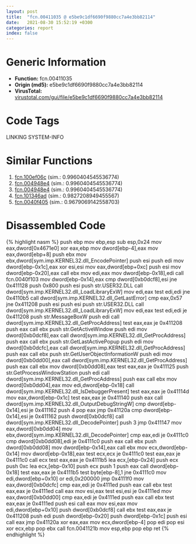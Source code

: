 ```yaml
---
layout: post
title:  "fcn.00411035 @ e5be9c1df6690f9880cc7a4e3bb82114"
date:   2021-08-30 15:52:19 +0300
categories: report
index: false
---
```


# Generic Information
- **Function:** fcn.00411035
- **Origin (md5):** e5be9c1df6690f9880cc7a4e3bb82114
- **VirusTotal:** [virustotal.com/gui/file/e5be9c1df6690f9880cc7a4e3bb82114][virustotal_ref]

# Code Tags
<span class="tag" id="LINKING">LINKING</span>
<span class="tag" id="SYSTEM-INFO">SYSTEM-INFO</span>


# Similar Functions

1. [fcn.100ef06c][similar_1_ref] (sim.: 0.9960404545536774)
2. [fcn.004948e4][similar_2_ref] (sim.: 0.9960404545536774)
3. [fcn.004948e4][similar_3_ref] (sim.: 0.9960404545536774)
4. [fcn.101346ad][similar_4_ref] (sim.: 0.9827208949455567)
5. [fcn.0040f405][similar_5_ref] (sim.: 0.9679069142558703)


# Disassembled Code

{% highlight nasm %}
push ebp
mov ebp,esp
sub esp,0x24
mov eax,dword[0x4671e0]
xor eax,ebp
mov dword[ebp-4],eax
mov eax,dword[ebp+8]
push ebx
mov ebx,dword[sym.imp.KERNEL32.dll_EncodePointer]
push esi
push edi
mov dword[ebp-0x1c],eax
xor esi,esi
mov eax,dword[ebp+0xc]
push esi
mov dword[ebp-0x20],eax
call ebx
mov edi,eax
mov dword[ebp-0x18],edi
call fcn.0040f103
mov dword[ebp-0x14],eax
cmp dword[0xb0dcf8],esi
jne 0x411128
push 0x800
push esi
push str.USER32.DLL
call dword[sym.imp.KERNEL32.dll_LoadLibraryExW]
mov edi,eax
test edi,edi
jne 0x4110b5
call dword[sym.imp.KERNEL32.dll_GetLastError]
cmp eax,0x57
jne 0x411208
push esi
push esi
push str.USER32.DLL
call dword[sym.imp.KERNEL32.dll_LoadLibraryExW]
mov edi,eax
test edi,edi
je 0x411208
push str.MessageBoxW
push edi
call dword[sym.imp.KERNEL32.dll_GetProcAddress]
test eax,eax
je 0x411208
push eax
call ebx
push str.GetActiveWindow
push edi
mov dword[0xb0dcf8],eax
call dword[sym.imp.KERNEL32.dll_GetProcAddress]
push eax
call ebx
push str.GetLastActivePopup
push edi
mov dword[0xb0dcfc],eax
call dword[sym.imp.KERNEL32.dll_GetProcAddress]
push eax
call ebx
push str.GetUserObjectInformationW
push edi
mov dword[0xb0dd00],eax
call dword[sym.imp.KERNEL32.dll_GetProcAddress]
push eax
call ebx
mov dword[0xb0dd08],eax
test eax,eax
je 0x411125
push str.GetProcessWindowStation
push edi
call dword[sym.imp.KERNEL32.dll_GetProcAddress]
push eax
call ebx
mov dword[0xb0dd04],eax
mov edi,dword[ebp-0x18]
call dword[sym.imp.KERNEL32.dll_IsDebuggerPresent]
test eax,eax
je 0x41114d
mov eax,dword[ebp-0x1c]
test eax,eax
je 0x411140
push eax
call dword[sym.imp.KERNEL32.dll_OutputDebugStringW]
cmp dword[ebp-0x14],esi
je 0x411162
push 4
pop eax
jmp 0x41120a
cmp dword[ebp-0x14],esi
je 0x411162
push dword[0xb0dcf8]
call dword[sym.imp.KERNEL32.dll_DecodePointer]
push 3
jmp 0x411147
mov eax,dword[0xb0dd04]
mov ebx,dword[sym.imp.KERNEL32.dll_DecodePointer]
cmp eax,edi
je 0x4111c0
cmp dword[0xb0dd08],edi
je 0x4111c0
push eax
call ebx
push dword[0xb0dd08]
mov dword[ebp-0x14],eax
call ebx
mov ecx,dword[ebp-0x14]
mov dword[ebp-0x18],eax
test ecx,ecx
je 0x4111c0
test eax,eax
je 0x4111c0
call ecx
test eax,eax
je 0x4111b5
lea ecx,[ebp-0x24]
push ecx
push 0xc
lea ecx,[ebp-0x10]
push ecx
push 1
push eax
call dword[ebp-0x18]
test eax,eax
je 0x4111b5
test byte[ebp-8],1
jne 0x4111c0
mov edi,dword[ebp+0x10]
or edi,0x200000
jmp 0x4111f0
mov eax,dword[0xb0dcfc]
cmp eax,edi
je 0x4111ed
push eax
call ebx
test eax,eax
je 0x4111ed
call eax
mov esi,eax
test esi,esi
je 0x4111ed
mov eax,dword[0xb0dd00]
cmp eax,edi
je 0x4111ed
push eax
call ebx
test eax,eax
je 0x4111ed
push esi
call eax
mov esi,eax
mov edi,dword[ebp+0x10]
push dword[0xb0dcf8]
call ebx
test eax,eax
je 0x411208
push edi
push dword[ebp-0x20]
push dword[ebp-0x1c]
push esi
call eax
jmp 0x41120a
xor eax,eax
mov ecx,dword[ebp-4]
pop edi
pop esi
xor ecx,ebp
pop ebx
call fcn.0041121b
mov esp,ebp
pop ebp
ret
{% endhighlight %}


[similar_1_ref]: /report/fcn.100ef06c@a0ac129ff3ea4c0dfa9529c259a9502c
[similar_2_ref]: /report/fcn.004948e4@912f1d013a0d6151bc7a7cef6da1b2a0
[similar_3_ref]: /report/fcn.004948e4@fb9b7d22bc1c143ac66b0575cbdd088d
[similar_4_ref]: /report/fcn.101346ad@e5d49e0823e602f2ee948ac39d32c1eb
[similar_5_ref]: /report/fcn.0040f405@22e4fd0c4b1c614e2ac3f6bd9999bcbd
[virustotal_ref]: https://www.virustotal.com/gui/file/e5be9c1df6690f9880cc7a4e3bb82114